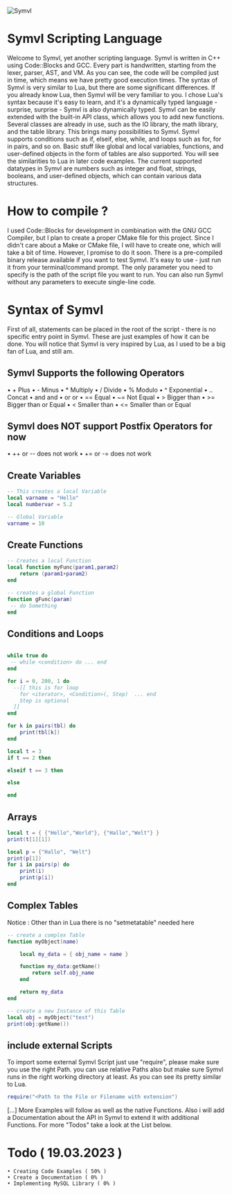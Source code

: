 ![Symvl](https://user-images.githubusercontent.com/125445926/224560670-08cf2110-f267-499a-bd66-dca8300b1492.PNG)

# Symvl Scripting Language

Welcome to Symvl, yet another scripting language. Symvl is written in C++ using Code::Blocks and GCC. Every part is handwritten, starting from the lexer, parser, AST, and VM. As you can see, the code will be compiled just in time, which means we have pretty good execution times. The syntax of Symvl is very similar to Lua, but there are some significant differences. If you already know Lua, then Symvl will be very familiar to you. I chose Lua's syntax because it's easy to learn, and it's a dynamically typed language - surprise, surprise - Symvl is also dynamically typed. Symvl can be easily extended with the built-in API class, which allows you to add new functions. Several classes are already in use, such as the IO library, the math library, and the table library. This brings many possibilities to Symvl. Symvl supports conditions such as if, elseif, else, while, and loops such as for, for in pairs, and so on. Basic stuff like global and local variables, functions, and user-defined objects in the form of tables are also supported. You will see the similarities to Lua in later code examples. The current supported datatypes in Symvl are numbers such as integer and float, strings, booleans, and user-defined objects, which can contain various data structures.


# How to compile ?

I used Code::Blocks for development in combination with the GNU GCC Compiler, but I plan to create a proper CMake file for this project. Since I didn't care about a Make or CMake file, I will have to create one, which will take a bit of time. However, I promise to do it soon. There is a pre-compiled binary release available if you want to test Symvl. It's easy to use - just run it from your terminal/command prompt. The only parameter you need to specify is the path of the script file you want to run. You can also run Symvl without any parameters to execute single-line code.


# Syntax of Symvl

First of all, statements can be placed in the root of the script - there is no specific entry point in Symvl. These are just examples of how it can be done. You will notice that Symvl is very inspired by Lua, as I used to be a big fan of Lua, and still am.

## Symvl Supports the following Operators
• + 		Plus
• - 		Minus
• *		Multiply
• / 		Divide
• % 		Modulo
• ^ 		Exponential
• ..  		Concat
• and		and
• or		or
• == 		Equal
• ~= 		Not Equal
• >  		Bigger than
• >= 		Bigger than or Equal
• <  		Smaller than
• <= 		Smaller than or Equal


## Symvl does NOT support Postfix Operators for now 
• ++ or -- does not work
• += or -= does not work


## Create Variables

```lua
-- This creates a local Variable
local varname = "Hello"
local numbervar = 5.2

-- Global Variable
varname = 10
```

## Create Functions
```lua
-- Creates a local Function
local function myFunc(param1,param2)
	return (param1+param2)
end

-- creates a global Function
function gFunc(param)
 -- do Something
end
```

## Conditions and Loops

```lua

while true do
 -- while <condition> do ... end
end

for i = 0, 200, 1 do
  --[[ this is for loop
  	for <iterator>, <Condition>(, Step)  ... end
	Step is optional
  ]]
end

for k in pairs(tbl) do
	print(tbl[k])
end

local t = 3
if t == 2 then

elseif t == 3 then

else

end
```

## Arrays

```lua
local t = { {"Hello","World"}, {"Hallo","Welt"} }
print(t[1][1])

local p = {"Hallo", "Welt"}
print(p[1])
for i in pairs(p) do
	print(i)
	print(p[i])
end
```

## Complex Tables
Notice : Other than in Lua there is no "setmetatable" needed here
```lua
-- create a complex Table 
function myObject(name)

	local my_data = { obj_name = name }

	function my_data:getName()
		return self.obj_name
	end

	return my_data
end

-- create a new Instance of this Table
local obj = myObject("test")
print(obj:getName())
```

## include external Scripts

To import some external Symvl Script just use "require", please make sure you use the right Path.
you can use relative Paths also but make sure Symvl runs in the right working directory at least.
As you can see its pretty similar to Lua.
```lua
require("<Path to the File or Filename with extension")
```

[...] More Examples will follow as well as the native Functions. Also i will add a Documentation about the API in Symvl to extend it with additional Functions.
For more "Todos" take a look at the List below.



# Todo ( 19.03.2023 )

	• Creating Code Examples ( 50% )
	• Create a Documentation ( 0% )
	• Implementing MySQL Library ( 0% )
 
